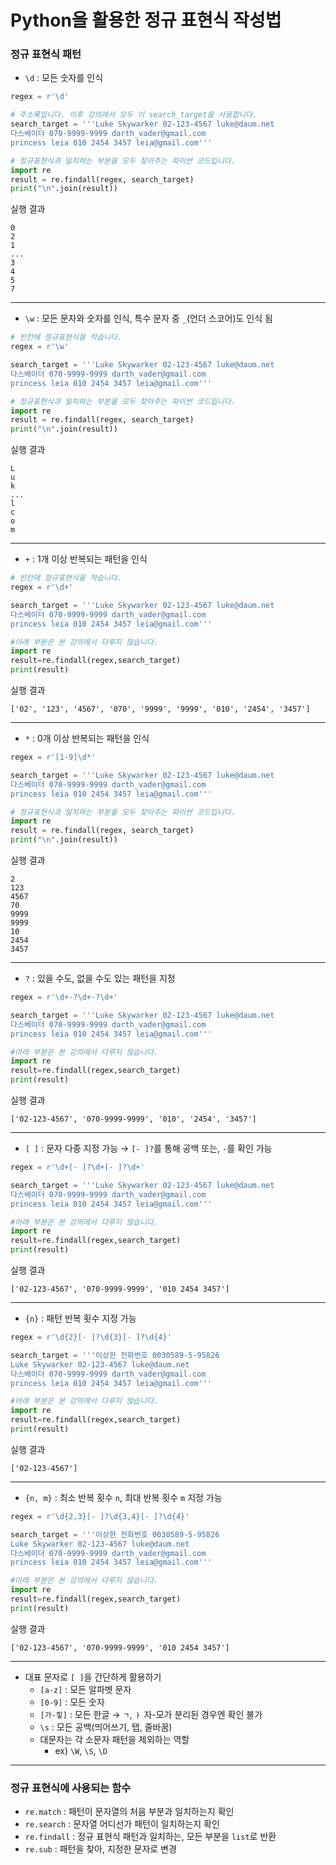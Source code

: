 # Python을 활용한 정규 표현식 작성법

### 정규 표현식 패턴
- `\d` : 모든 숫자를 인식
``` python
regex = r'\d'

# 주소록입니다. 이후 강의에서 모두 이 search_target을 사용합니다.
search_target = '''Luke Skywarker 02-123-4567 luke@daum.net
다스베이더 070-9999-9999 darth_vader@gmail.com
princess leia 010 2454 3457 leia@gmail.com'''

# 정규표현식과 일치하는 부분을 모두 찾아주는 파이썬 코드입니다.
import re
result = re.findall(regex, search_target)
print("\n".join(result))
```
실행 결과
```
0
2
1
...
3
4
5
7
```
---
- `\w` : 모든 문자와 숫자를 인식, 특수 문자 중 `_`(언더 스코어)도 인식 됨
``` python
# 빈칸에 정규표현식을 적습니다.
regex = r'\w'

search_target = '''Luke Skywarker 02-123-4567 luke@daum.net
다스베이더 070-9999-9999 darth_vader@gmail.com
princess leia 010 2454 3457 leia@gmail.com'''

# 정규표현식과 일치하는 부분을 모두 찾아주는 파이썬 코드입니다.
import re
result = re.findall(regex, search_target)
print("\n".join(result))
```

실행 결과

```
L
u
k
...
l
c
o
m
```
---
- `+` : 1개 이상 반복되는 패턴을 인식
``` python
# 빈칸에 정규표현식을 적습니다.
regex = r'\d+'

search_target = '''Luke Skywarker 02-123-4567 luke@daum.net
다스베이더 070-9999-9999 darth_vader@gmail.com
princess leia 010 2454 3457 leia@gmail.com'''

#아래 부분은 본 강의에서 다루지 않습니다.
import re
result=re.findall(regex,search_target)
print(result)
```
실행 결과
```
['02', '123', '4567', '070', '9999', '9999', '010', '2454', '3457']
```
---
- `*` : 0개 이상 반복되는 패턴을 인식
``` python
regex = r'[1-9]\d*'

search_target = '''Luke Skywarker 02-123-4567 luke@daum.net
다스베이더 070-9999-9999 darth_vader@gmail.com
princess leia 010 2454 3457 leia@gmail.com'''

# 정규표현식과 일치하는 부분을 모두 찾아주는 파이썬 코드입니다.
import re
result = re.findall(regex, search_target)
print("\n".join(result))
```
실행 결과
```
2
123
4567
70
9999
9999
10
2454
3457
```
---
- `?` : 있을 수도, 없을 수도 있는 패턴을 지정
``` python
regex = r'\d+-?\d+-?\d+'

search_target = '''Luke Skywarker 02-123-4567 luke@daum.net
다스베이더 070-9999-9999 darth_vader@gmail.com
princess leia 010 2454 3457 leia@gmail.com'''

#아래 부분은 본 강의에서 다루지 않습니다.
import re
result=re.findall(regex,search_target)
print(result)
```
실행 결과
```
['02-123-4567', '070-9999-9999', '010', '2454', '3457']
```
---
- `[ ]` : 문자 다중 지정 가능 → `[- ]?`를 통해 공백 또는, `-`를 확인 가능
``` python
regex = r'\d+[- ]?\d+[- ]?\d+'

search_target = '''Luke Skywarker 02-123-4567 luke@daum.net
다스베이더 070-9999-9999 darth_vader@gmail.com
princess leia 010 2454 3457 leia@gmail.com'''

#아래 부분은 본 강의에서 다루지 않습니다.
import re
result=re.findall(regex,search_target)
print(result)
```
실행 결과
```
['02-123-4567', '070-9999-9999', '010 2454 3457']
```
---
- `{n}` : 패턴 반복 횟수 지정 가능
``` python
regex = r'\d{2}[- ]?\d{3}[- ]?\d{4}'

search_target = '''이상한 전화번호 0030589-5-95826
Luke Skywarker 02-123-4567 luke@daum.net
다스베이더 070-9999-9999 darth_vader@gmail.com
princess leia 010 2454 3457 leia@gmail.com'''

#아래 부분은 본 강의에서 다루지 않습니다.
import re
result=re.findall(regex,search_target)
print(result)
```
실행 결과
```
['02-123-4567']
```
---
- `{n, m}` : 최소 반복 횟수 `n`, 최대 반복 횟수 `m` 지정 가능
``` python
regex = r'\d{2,3}[- ]?\d{3,4}[- ]?\d{4}'

search_target = '''이상한 전화번호 0030589-5-95826
Luke Skywarker 02-123-4567 luke@daum.net
다스베이더 070-9999-9999 darth_vader@gmail.com
princess leia 010 2454 3457 leia@gmail.com'''

#아래 부분은 본 강의에서 다루지 않습니다.
import re
result=re.findall(regex,search_target)
print(result)
```
실행 결과
```
['02-123-4567', '070-9999-9999', '010 2454 3457']
```
---
- 대표 문자로 `[ ]`을 간단하게 활용하기
  - `[a-z]` : 모든 알파벳 문자
  - `[0-9]` : 모든 숫자
  - `[가-힣]` : 모든 한글 → `ㄱ`, `ㅏ` 자-모가 분리된 경우엔 확인 불가
  - `\s` : 모든 공백(띄어쓰기, 탭, 줄바꿈)
  - 대문자는 각 소문자 패턴을 제외하는 역할 
    - ex) `\W`, `\S`, `\D`
---
### 정규 표현식에 사용되는 함수
- `re.match` : 패턴이 문자열의 처음 부분과 일치하는지 확인
- `re.search` : 문자열 어디선가 패턴이 일치하는지 확인
- `re.findall` : 정규 표현식 패턴과 일치하는, 모든 부분을 `list`로 반환
- `re.sub` : 패턴을 찾아, 지정한 문자로 변경
